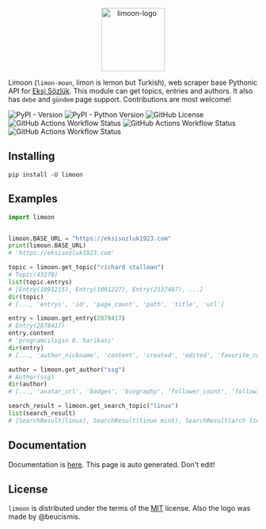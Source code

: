 <p align="center" width="100%">
<img height="128" src="https://github.com/user-attachments/assets/4c1f51e0-a7e8-47f3-b311-d828a6765b09" alt="limoon-logo" />
</p>

Limoon (`limon-moon`, limon is lemon but Turkish), web scraper base Pythonic API for [Ekşi Sözlük](https://eksisozluk.com). This module can get topics, entries and authors. It also has `debe` and `gündem` page support. Contributions are most welcome!

![PyPI - Version](https://img.shields.io/pypi/v/limoon)
![PyPI - Python Version](https://img.shields.io/pypi/pyversions/limoon)
![GitHub License](https://img.shields.io/github/license/beucismis/limoon)
![GitHub Actions Workflow Status](https://img.shields.io/github/actions/workflow/status/beucismis/limoon/test.yml?label=test)
![GitHub Actions Workflow Status](https://img.shields.io/github/actions/workflow/status/beucismis/limoon/publish.yml?label=publish)
![GitHub Actions Workflow Status](https://img.shields.io/github/actions/workflow/status/beucismis/limoon/doc.yml?label=doc)

## Installing

```
pip install -U limoon
```

## Examples

```python
import limoon


limoon.BASE_URL = "https://eksisozluk1923.com"
print(limoon.BASE_URL)
# 'https://eksisozluk1923.com'

topic = limoon.get_topic("richard stallman")
# Topic(43270)
list(topic.entrys)
# [Entry(1091215), Entry(1091227), Entry(2137487), ...]
dir(topic)
# [..., 'entrys', 'id', 'page_count', 'path', 'title', 'url']

entry = limoon.get_entry(2878417)
# Entry(2878417)
entry.content
# 'programcılıgın 8. harikası'
dir(entry)
# [..., 'author_nickname', 'content', 'created', 'edited', 'favorite_count', 'id', 'url']

author = limoon.get_author("ssg")
# Author(ssg)
dir(author)
# [..., 'avatar_url', 'badges', 'biography', 'follower_count', 'following_count', 'nickname', 'rank', 'total_entry', 'url']

search_result = limoon.get_search_topic("linux")
list(search_result)
# [SearchResult(linux), SearchResult(linux mint), SearchResult(arch linux), SearchResult(linux ile windows karşılaştırması), SearchResult(linux kullanabilen kız), ...]
```

## Documentation

Documentation is [here](DOCUMENTATION.md). This page is auto generated. Don't edit!

## License

`limoon` is distributed under the terms of the [MIT](LICENSE.txt) license. Also the logo was made by @beucismis.
